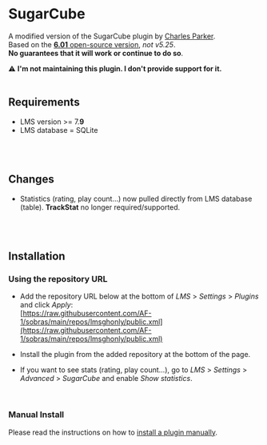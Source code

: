 SugarCube
====

A modified version of the SugarCube plugin by [Charles Parker](https://www.spicefly.com/).<br>
Based on the [**6.01** open-source version](https://bitbucket.org/spicefly/sugarcube/src/master/), *not v5.25*.<br>
**No guarantees that it will work or continue to do so**.<br>

⚠️ **I'm not maintaining this plugin. I don't provide support for it.**
<br><br>

## Requirements

- LMS version >= 7.**9**
- LMS database = SQLite

<br><br>

## Changes

- Statistics (rating, play count…) now pulled directly from LMS database (table). **TrackStat** no longer required/supported.

<br><br>

## Installation

### Using the repository URL

- Add the repository URL below at the bottom of *LMS* > *Settings* > *Plugins* and click *Apply*:<br>
[https://raw.githubusercontent.com/AF-1/sobras/main/repos/lmsghonly/public.xml](https://raw.githubusercontent.com/AF-1/sobras/main/repos/lmsghonly/public.xml)

- Install the plugin from the added repository at the bottom of the page.

- If you want to see stats (rating, play count…), go to *LMS* > *Settings* > *Advanced* > *SugarCube* and enable *Show statistics*.

<br>

### Manual Install

Please read the instructions on how to [install a plugin manually](https://github.com/AF-1/sobras/wiki/Manual-installation-of-LMS-plugins).
<br><br><br>

<br><br><br>
